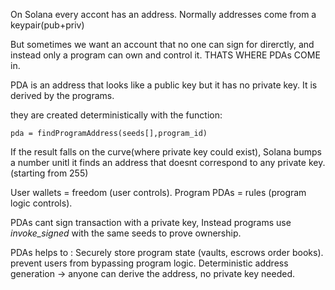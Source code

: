 On Solana every accont has an address. Normally addresses come from a keypair(pub+priv)

But sometimes we want an account that no one can sign for direrctly, and instead only a program can own and control it. THATS WHERE PDAs COME in.

PDA is an address that looks like a public key but it has no private key.
It is derived by the programs.

they are created deterministically with the function:

```
pda = findProgramAddress(seeds[],program_id)
```

If the result falls on the curve(where private key could exist), Solana bumps a number unitl it finds an address that doesnt correspond to any private key. (starting from 255)

User wallets = freedom (user controls).
Program PDAs = rules (program logic controls).

PDAs cant sign transaction with a private key, Instead programs use _invoke_signed_ with the same seeds to prove ownership.

PDAs helps to :
Securely store program state (vaults, escrows order books).
prevent users from bypassing program logic.
Deterministic address generation -> anyone can derive the address, no private key needed.
